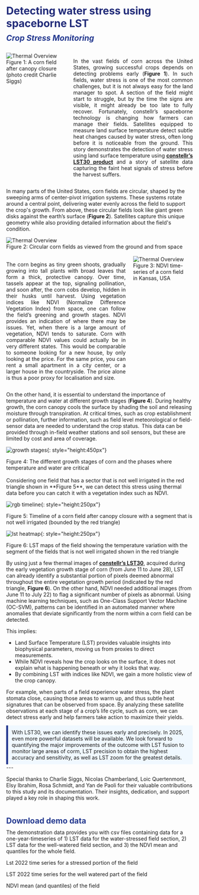 <h1 <span style="color: #202A78;margin-bottom: 5px;">Detecting water stress using spaceborne LST </span></h1>
<h2 style="margin-top: 10px; margin-bottom: 10px; color: #24398F;"><em>Crop Stress Monitoring</em></h2>

<br>

<div style="display: flex; align-items: flex-start; justify-content: flex-start; gap: 20px;">
<div style="flex: 1;">
    <img src="../images/water-stress/corn.jpg" alt="Thermal Overview" style="max-width: 400px; height: auto;">
    <figcaption style="font-size: 14px;">Figure 1: A corn field after canopy closure <br> (photo credit Charlie Siggs)</figcaption>
</div>
<div style="flex: 2;">
    <p style="text-align: justify;">
    In the vast fields of corn across the United States, growing successful crops depends on detecting problems early (<strong>Figure 1</strong>). In such fields, water stress is one of the most common challenges, but it is not always easy for the land manager to spot. A section of the field might start to struggle, but by the time the signs are visible, it might already be too late to fully recover. Fortunately, constellr’s spaceborne technology is changing how farmers can manage their fields. Satellites equipped to measure land surface temperature detect subtle heat changes caused by water stress, often long before it is noticeable from the ground. This story demonstrates the detection of water stress using land surface temperature using <a href="lst30.md"><strong>constellr’s LST30 product</strong></a>  and a story of satellite data capturing the faint heat signals of stress before the harvest suffers. 
    </p>
</div>
</div>  

In many parts of the United States, corn fields are circular, shaped by the sweeping arms of center-pivot irrigation systems. These systems rotate around a central point, delivering water evenly across the field to support the crop's growth. From above, these circular fields look like giant green disks against the earth’s surface (**Figure 2**). Satellites capture this unique geometry while also providing detailed information about the field's condition.  

<div>
    <img src="../images/water-stress/circular-corn-field.jpg" alt="Thermal Overview" style="max-width: 600px; height: auto;">
    <figcaption style="white-space: nowrap; font-size: 14px;">Figure 2: Circular corn fields as viewed from the ground and from space </figcaption>
</div>

<br>
<div style="display: flex; align-items: flex-start; justify-content: flex-start; gap: 20px;">
<div style="flex: 2;">
    <p style="text-align: justify;">
    The corn begins as tiny green shoots, gradually growing into tall plants with broad leaves that form a thick, protective canopy. Over time, tassels appear at the top, signaling pollination, and soon after, the corn cobs develop, hidden in their husks until harvest. Using vegetation indices like NDVI (Normalize Difference Vegetation Index) from space, one can follow the field’s greening and growth stages. NDVI provides an indication of where there may be issues. Yet, when there is a large amount of vegetation, NDVI tends to saturate. Corn with comparable NDVI values could actually be in very different states.  This would be comparable to someone looking for a new house, by only looking at the price. For the same price, you can rent a small apartment in a city center, or a larger house in the countryside. The price alone is thus a poor proxy for localisation and size. 
    </p>
</div>
<div style="flex: 1;">
    <img src="../images/water-stress/NDVI-time-series.png" alt="Thermal Overview" style="max-width: 400px; height: auto;">
    <figcaption style="font-size: 14px;">Figure 3: NDVI time-series of a corn field <br> in Kansas, USA</figcaption>
</div>
</div> 

On the other hand, it is essential to understand the importance of temperature and water at different growth stages (**Figure 4**). During healthy growth, the corn canopy cools the surface by shading the soil and releasing moisture through transpiration. At critical times, such as crop establishment or pollination, further information, such as field level meteorological or field-sensor data are needed to understand the crop status.  This data can be provided through in-field weather stations and soil sensors, but these are limited by cost and area of coverage. 

![growth stages](images/water-stress/growth-stages.png){: style="height:450px"}
<figcaption style="font-size: 14px;">Figure 4: The different growth stages of corn and the phases where temperature and water are critical </figcaption>

<br>
Considering one field that has a sector that is not well irrigated in the red triangle shown in **Figure 5**, we can detect this stress using thermal data before you can catch it with a vegetation index such as NDVI. 

![rgb timeline](images/water-stress/RGB-TS2.png){: style="height:250px"}
<figcaption style="font-size: 14px;"> Figure 5: Timeline of a corn field after canopy closure with a segment that is not well irrigated (bounded by the red triangle) </figcaption>

![lst heatmap](images/water-stress/water-stress-lst.png){: style="height:250px"}
<figcaption style="font-size: 14px;"> Figure 6: LST maps of the field showing the temperature variation with the segment of the fields that is not well irrigated shown in the red triangle </figcaption>

By using just a few thermal images of [**constellr’s LST30**](lst30.md), acquired during the early vegetation growth stage of corn (from June 11 to June 28), LST can already identify a substantial portion of pixels deemed abnormal throughout the entire vegetation growth period (indicated by the red triangle, **Figure 6**). On the other hand, NDVI needed additional images (from June 11 to July 22) to flag a significant number of pixels as abnormal. Using machine learning techniques, such as One-Class Support Vector Machine (OC-SVM), patterns can be identified in an automated manner where anomalies that deviate significantly from the norm within a corn field can be detected.  

This implies:

- Land Surface Temperature (LST) provides valuable insights into biophysical parameters, moving us from proxies to direct measurements. 
- While NDVI reveals how the crop looks on the surface, it does not explain what is happening beneath or why it looks that way. 
- By combining LST with indices like NDVI, we gain a more holistic view of the crop canopy. 

For example, when parts of a field experience water stress, the plant stomata close, causing those areas to warm up, and thus subtle heat signatures that can be observed from space. By analyzing these satellite observations at each stage of a crop’s life cycle, such as corn, we can detect stress early and help farmers take action to maximize their yields.  

<div style="background-color: #f0f8ff; padding: 10px; border-left: 5px solid #24398F;">
  With LST30, we can identify these issues early and precisely. In 2025, even more powerful datasets will be available. We look forward to quantifying the major improvements of the outcome with LST fusion to monitor large areas of corm, LST precision to obtain the highest accuracy and sensitivity, as well as LST zoom for the greatest details.
</div>
---

Special thanks to Charlie Siggs, Nicolas Chamberland, Loic Quertenmont, Elsy Ibrahim, Rosa Schmidt, and Yan de Paoli for their valuable contributions to this study and its documentation. Their insights, dedication, and support played a key role in shaping this work.  

<br>
<h2 style="margin-top: 10px; margin-bottom: 10px; color: #24398F;">Download demo data</h2>
The demonstration data provides you with csv files containing data for a one-year-timeseries of 1) LST data for the water-stressed field section, 2) LST data for the well-watered field section, and 3) the NDVI mean and quantiles for the whole field. 

Lst 2022 time series for a stressed portion of the field 

LST 2022 time series for the well watered part of the field  

NDVI mean (and quantiles) of the field  